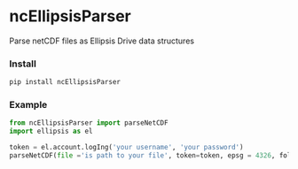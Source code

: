 # ncEllipsisParser
Parse netCDF files as Ellipsis Drive data structures

### Install
```python
pip install ncEllipsisParser
```

### Example
```python
from ncEllipsisParser import parseNetCDF
import ellipsis as el

token = el.account.logIng('your username', 'your password')
parseNetCDF(file ='is path to your file', token=token, epsg = 4326, folderId = None)

